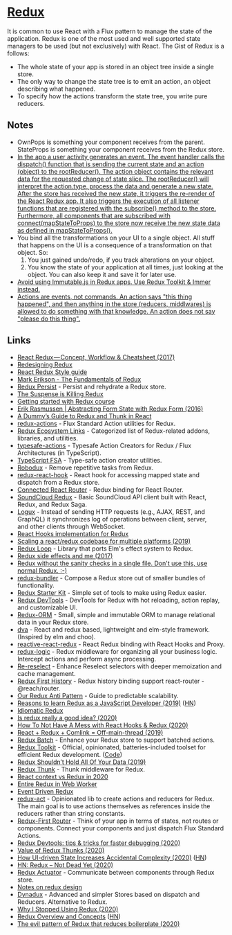 # [Redux](https://redux.js.org)

It is common to use React with a Flux pattern to manage the state of the application. Redux is one of the most used and well supported state managers to be used (but not exclusively) with React. The Gist of Redux is a follows:

- The whole state of your app is stored in an object tree inside a single store.
- The only way to change the state tree is to emit an action, an object describing what happened.
- To specify how the actions transform the state tree, you write pure reducers.

## Notes

- OwnPops is something your component receives from the parent. StateProps is something your component receives from the Redux store.
- [In the app a user activity generates an event. The event handler calls the dispatch() function that is sending the current state and an action (object) to the rootReducer(). The action object contains the relevant data for the requested change of state slice. The rootReducer() will interpret the action.type, process the data and generate a new state. After the store has received the new state, it triggers the re-render of the React Redux app. It also triggers the execution of all listener functions that are registered with the subscribe() method to the store. Furthermore, all components that are subscribed with connect(mapStateToProps) to the store now receive the new state data as defined in mapStateToProps().](https://medium.com/@javascript_7596/react-redux-concept-workflow-cheatsheet-be00e3ffa853)
- You bind all the transformations on your UI to a single object. All stuff that happens on the UI is a consequence of a transformation on that object. So:
  1. You just gained undo/redo, if you track alterations on your object.
  2. You know the state of your application at all times, just looking at the object. You can also keep it and save it for later use.
- [Avoid using Immutable.js in Redux apps. Use Redux Toolkit & Immer instead.](https://twitter.com/acemarke/status/1213573285314809856)
- [Actions are events, not commands. An action says "this thing happened", and then anything in the store (reducers, middlwares) is allowed to do something with that knowledge. An action does not say "please do this thing".](https://www.reddit.com/r/reduxjs/comments/ed3609/why_redux_advises_against_using_actions_as_setters/)

## Links

- [React Redux — Concept, Workflow & Cheatsheet (2017)](https://medium.com/@javascript_7596/react-redux-concept-workflow-cheatsheet-be00e3ffa853)
- [Redesigning Redux](https://hackernoon.com/redesigning-redux-b2baee8b8a38)
- [React Redux Style guide](https://github.com/iraycd/React-Redux-Styleguide)
- [Mark Erikson - The Fundamentals of Redux](https://www.youtube.com/watch?v=ewelU8WHXQ4&index=7&list=PLRvKvw42Rc7OWK5s-YGGFSmByDzzgC0HP)
- [Redux Persist](https://github.com/rt2zz/redux-persist) - Persist and rehydrate a Redux store.
- [The Suspense is Killing Redux](https://medium.com/@ryanflorence/the-suspense-is-killing-redux-e888f9692430)
- [Getting started with Redux course](https://egghead.io/courses/getting-started-with-redux)
- [Erik Rasmussen | Abstracting Form State with Redux Form (2016)](https://www.youtube.com/watch?v=eDTi7lYR1VU)
- [A Dummy’s Guide to Redux and Thunk in React](https://medium.com/@stowball/a-dummys-guide-to-redux-and-thunk-in-react-d8904a7005d3)
- [redux-actions](https://github.com/redux-utilities/redux-actions) - Flux Standard Action utilities for Redux.
- [Redux Ecosystem Links](https://github.com/markerikson/redux-ecosystem-links) - Categorized list of Redux-related addons, libraries, and utilities.
- [typesafe-actions](https://github.com/piotrwitek/typesafe-actions) - Typesafe Action Creators for Redux / Flux Architectures (in TypeScript).
- [TypeScript FSA](https://github.com/aikoven/typescript-fsa) - Type-safe action creator utilities.
- [Robodux](https://github.com/neurosnap/robodux) - Remove repetitive tasks from Redux.
- [redux-react-hook](https://github.com/facebookincubator/redux-react-hook) - React hook for accessing mapped state and dispatch from a Redux store.
- [Connected React Router](https://github.com/supasate/connected-react-router) - Redux binding for React Router.
- [SoundCloud Redux](https://github.com/r-park/soundcloud-redux) - Basic SoundCloud API client built with React, Redux, and Redux Saga.
- [Logux](https://github.com/logux/logux) - Instead of sending HTTP requests (e.g., AJAX, REST, and GraphQL) it synchronizes log of operations between client, server, and other clients through WebSocket.
- [React Hooks implementation for Redux](https://github.com/epeli/redux-hooks)
- [Scaling a react/redux codebase for multiple platforms (2019)](https://erock.io/scaling-js-codebase-multiple-platforms/)
- [Redux Loop](https://github.com/redux-loop/redux-loop) - Library that ports Elm's effect system to Redux.
- [Redux side effects and me (2017)](https://medium.com/magnetis-backstage/redux-side-effects-and-me-89c104a4b149)
- [Redux without the sanity checks in a single file. Don't use this, use normal Redux. :-)](https://gist.github.com/gaearon/ffd88b0e4f00b22c3159)
- [redux-bundler](https://github.com/HenrikJoreteg/redux-bundler) - Compose a Redux store out of smaller bundles of functionality.
- [Redux Starter Kit](https://github.com/reduxjs/redux-starter-kit) - Simple set of tools to make using Redux easier.
- [Redux DevTools](https://github.com/reduxjs/redux-devtools) - DevTools for Redux with hot reloading, action replay, and customizable UI.
- [Redux-ORM](https://github.com/redux-orm/redux-orm) - Small, simple and immutable ORM to manage relational data in your Redux store.
- [dva](https://github.com/dvajs/dva) - React and redux based, lightweight and elm-style framework. (Inspired by elm and choo).
- [reactive-react-redux](https://github.com/dai-shi/reactive-react-redux) - React Redux binding with React Hooks and Proxy.
- [redux-logic](https://github.com/jeffbski/redux-logic) - Redux middleware for organizing all your business logic. Intercept actions and perform async processing.
- [Re-reselect](https://github.com/toomuchdesign/re-reselect) - Enhance Reselect selectors with deeper memoization and cache management.
- [Redux First History](https://github.com/salvoravida/redux-first-history) - Redux history binding support react-router - @reach/router.
- [Our Redux Anti Pattern](https://rangle.slides.com/yazanalaboudi/deck#/) - Guide to predictable scalability.
- [Reasons to learn Redux as a JavaScript Developer (2019)](https://www.robinwieruch.de/redux-javascript) ([HN](https://news.ycombinator.com/item?id=21926659))
- [Idiomatic Redux](https://blog.isquaredsoftware.com/series/idiomatic-redux/)
- [Is redux really a good idea? (2020)](https://www.reddit.com/r/reactjs/comments/epxavs/is_redux_really_a_good_idea/)
- [How To Not Have A Mess with React Hooks & Redux (2020)](https://orizens.com/blog/how-to-not-have-a-mess-with-react-hooks-and-redux/)
- [React + Redux + Comlink = Off-main-thread (2019)](https://surma.dev/things/react-redux-comlink/)
- [Redux Batch](https://github.com/manaflair/redux-batch) - Enhance your Redux store to support batched actions.
- [Redux Toolkit](https://redux-toolkit.js.org/) - Official, opinionated, batteries-included toolset for efficient Redux development. ([Code](https://github.com/reduxjs/redux-toolkit))
- [Redux Shouldn’t Hold All Of Your Data (2019)](https://michaelwashburnjr.com/2019/12/09/stop-storing-data-redux/)
- [Redux Thunk](https://github.com/reduxjs/redux-thunk) - Thunk middleware for Redux.
- [React context vs Redux in 2020](https://gist.github.com/slikts/57ff1acdb6f5b2ea075b701d1daf896d)
- [Entire Redux in Web Worker](https://github.com/dai-shi/redux-in-worker)
- [Event Driven Redux](https://github.com/dmmulroy/talks/blob/master/event-driven-redux/slides.pdf)
- [redux-act](https://github.com/pauldijou/redux-act) - Opinionated lib to create actions and reducers for Redux. The main goal is to use actions themselves as references inside the reducers rather than string constants.
- [Redux-First Router](https://github.com/faceyspacey/redux-first-router) - Think of your app in terms of states, not routes or components. Connect your components and just dispatch Flux Standard Actions.
- [Redux Devtools: tips & tricks for faster debugging (2020)](https://blog.logrocket.com/redux-devtools-tips-tricks-for-faster-debugging/)
- [Value of Redux Thunks (2020)](https://www.reddit.com/r/reactjs/comments/fmpcou/are_thunks_obsolete/fl5dtvn/?context=3)
- [How UI-driven State Increases Accidental Complexity (2020)](https://evgenii.info/ui-driven-state/) ([HN](https://news.ycombinator.com/item?id=22680369))
- [HN: Redux – Not Dead Yet (2020)](https://news.ycombinator.com/item?id=22822198)
- [Redux Actuator](https://github.com/molefrog/redux-actuator) - Communicate between components through Redux store.
- [Notes on redux design](https://twitter.com/buildsghost/status/1255756148084367361)
- [Dynadux](https://github.com/aneldev/dynadux) - Advanced and simpler Stores based on dispatch and Reducers. Alternative to Redux.
- [Why I Stopped Using Redux (2020)](https://dev.to/g_abud/why-i-quit-redux-1knl)
- [Redux Overview and Concepts](https://redux.js.org/tutorials/essentials/part-1-overview-concepts) ([HN](https://news.ycombinator.com/item?id=23950153))
- [The evil pattern of Redux that reduces boilerplate (2020)](https://www.albertgao.xyz/2020/09/22/evil-pattern-of-redux-that-reduces-boilerplate/)
